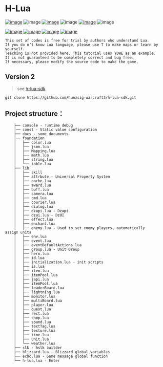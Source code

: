 # H-Lua

[![image](https://img.shields.io/badge/english-EN_US-blue.svg)](https://github.com/hunzsig-warcraft3/h-lua/blob/main/README_EN-US.md)
![image](https://img.shields.io/badge/license-MIT-blue.svg)
[![image](https://img.shields.io/badge/doc-document-blue.svg)](http://wenku.hunzsig.org/?_=_6_34)
![image](https://img.shields.io/badge/version-2-blue.svg)
[![image](https://img.shields.io/badge/author-hunzsig-red.svg)](https://www.hunzsig.com)
![image](https://img.shields.io/badge/email-mzyhaohaoren@qq.com-green.svg)

[![image](https://img.shields.io/badge/demo-HelloWorld-orange.svg)](https://github.com/hunzsig-warcraft3/w3x-h-lua-helloworld)
[![image](https://img.shields.io/badge/demo-MysteriousLand-orange.svg)](https://github.com/hunzsig-warcraft3/w3x-mysterious-land)
[![image](https://img.shields.io/badge/test-DZAPI-lightgrey.svg)](https://github.com/hunzsig-warcraft3/w3x-test-dzapi)
[![image](https://img.shields.io/badge/test-Crash-lightgrey.svg)](https://github.com/hunzsig-warcraft3/w3x-test-breakdown)

```
This set of codes is free for trial by authors who understand Lua.
If you do n’t know Lua language, please use T to make maps or learn by yourself.
Teaching is not provided here. This tutorial uses YDWE as an example.
It is not guaranteed to be completely correct and bug free.
If necessary, please modify the source code to make the game.
```

## Version 2
> see [h-lua-sdk](https://github.com/hunzsig-warcraft3/h-lua-sdk)
```
git clone https://github.com/hunzsig-warcraft3/h-lua-sdk.git
```

## Project structure：
```
    ├── console - runtime debug
    │── const - Static value configuration
    ├── docs - some documents
    │── foundation
    │   ├── color.lua
    │   ├── json.lua
    │   ├── Mapping.lua
    │   ├── math.lua
    │   ├── string.lua
    │   └── table.lua
    ├── lib
    │   ├── skill
    │   ├── attrbute - Universal Property System
    │   ├── cache.lua
    │   ├── award.lua
    │   ├── buff.lua
    │   ├── camera.lua
    │   ├── cmd.lua
    │   ├── courier.lua
    │   ├── dialog.lua
    │   ├── dzapi.lua - Dzapi
    │   ├── dzui.lua - DzUI
    │   ├── effect.lua
    │   ├── enchant.lua
    │   ├── enemy.lua - Used to set enemy players, automatically assign units
    │   ├── env.lua
    │   ├── event.lua
    │   ├── eventDefaultActions.lua
    │   ├── group.lua - Unit Group
    │   ├── hero.lua
    │   ├── id.lua
    │   ├── initialization.lua - init scripts
    │   ├── is.lua
    │   ├── item.lua
    │   ├── itemPool.lua
    │   ├── japi.lua
    │   ├── itemPool.lua
    │   ├── leaderBoard.lua
    │   ├── lightning.lua
    │   ├── monitor.lua
    │   ├── multiBoard.lua
    │   ├── player.lua
    │   ├── quest.lua
    │   ├── rect.lua
    │   ├── shop.lua
    │   ├── sound.lua
    │   ├── textTag.lua
    │   ├── texture.lua
    │   ├── time.lua
    │   ├── unit.lua
    │   └── weather.lua
    ├── slk - hslk builder
    ├── blizzard.lua - Blizzard global variables
    ├── echo.lua - Game message global function
    └── h-lua.lua - Enter
```
